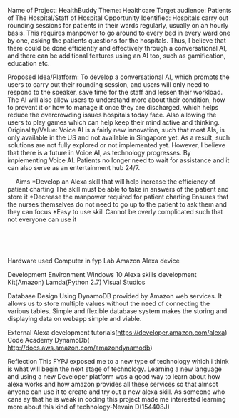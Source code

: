 
 
Name of Project: HealthBuddy
Theme: Healthcare
Target audience: Patients of The Hospital/Staff of Hospital
Opportunity Identified: 
Hospitals carry out rounding sessions for patients in their wards regularly, usually on an hourly basis. This requires manpower to go around to every bed in every ward one by one, asking the patients questions for the hospitals. Thus, I believe that there could be done efficiently and effectively through a conversational AI, and there can be additional features using an AI too, such as gamification, education etc.



Proposed Idea/Platform: 
To develop a conversational AI, which prompts the users to carry out their rounding session, and users will only need to respond to the speaker, save time for the staff and lessen their workload. The AI will also allow users to understand more about their condition, how to prevent it or how to manage it once they are discharged, which helps reduce the overcrowding issues hospitals today face. Also allowing the users to play games which can help keep their mind active and thinking. 
Originality/Value: 
Voice AI is a fairly new innovation, such that most AIs, is only available in the US and not available in Singapore yet. As a result, such solutions are not fully explored or not implemented yet. However, I believe that there is a future in Voice AI, as technology progresses. By implementing Voice AI. Patients no longer need to wait for assistance and it can also serve as an entertainment hub 24/7.


 

 
Aims 
*Develop an Alexa skill that will help increase the efficiency of patient charting 
 The skill must be able to take in answers of the patient and store it
*Decrease the manpower required for patient charting
Ensures that the nurses themselves do not need to go up to the patient to ask them and they can focus
*Easy to use skill
Cannot be overly complicated such that not everyone can use it



    
 

 

 
Hardware used
Computer in fyp Lab
Amazon Alexa device

Development  Environment
Windows 10
Alexa skills development Kit(Amazon)
Lamda(Python 2.7)
Visual Studios

Database Design
Using DynamoDB provided by Amazon web services. It allows us to store multiple values without the need of connecting the various tables.
Simple and flexible database system makes the storing and displaying data on webapp simple and viable.



External
Alexa development tutorials(https://developer.amazon.com/alexa)
Code Academy
DynamoDb( http://docs.aws.amazon.com/amazondynamodb)

Reflection
This FYPJ exposed me to a new type of technology which i think is what will begin the next stage of technology. Learning a new language
and using a new Developer platform was a good way to learn about how alexa works and how amazon provides all these services so that
almsot anyone can use it to create and try out a new alexa skill. As someone who cans ay that he is weak in coding this project made me interested
learning more about this kind of technology-Nevain D(154408J)

 

